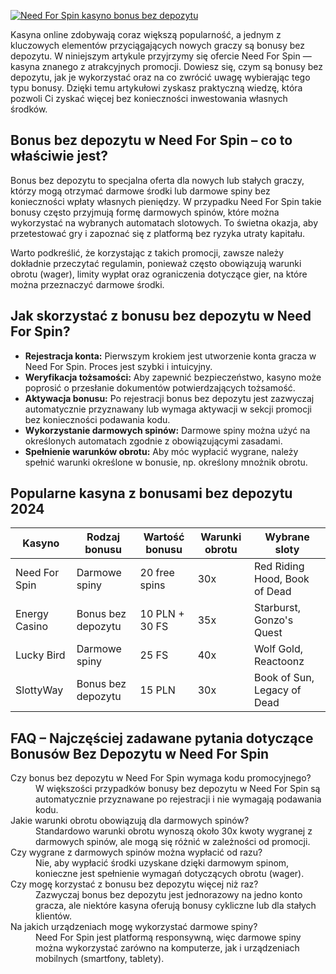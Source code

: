 [![Need For Spin kasyno bonus bez depozytu](https://123-caf.pages.dev/gitsignup.png)](https://vrmoo.ru/Bt82HjjY)

<p>Kasyna online zdobywają coraz większą popularność, a jednym z kluczowych elementów przyciągających nowych graczy są bonusy bez depozytu. W niniejszym artykule przyjrzymy się ofercie Need For Spin — kasyna znanego z atrakcyjnych promocji. Dowiesz się, czym są bonusy bez depozytu, jak je wykorzystać oraz na co zwrócić uwagę wybierając tego typu bonusy. Dzięki temu artykułowi zyskasz praktyczną wiedzę, która pozwoli Ci zyskać więcej bez konieczności inwestowania własnych środków.</p>  <h2>Bonus bez depozytu w Need For Spin – co to właściwie jest?</h2> <p>Bonus bez depozytu to specjalna oferta dla nowych lub stałych graczy, którzy mogą otrzymać darmowe środki lub darmowe spiny bez konieczności wpłaty własnych pieniędzy. W przypadku Need For Spin takie bonusy często przyjmują formę darmowych spinów, które można wykorzystać na wybranych automatach slotowych. To świetna okazja, aby przetestować gry i zapoznać się z platformą bez ryzyka utraty kapitału.</p> <p>Warto podkreślić, że korzystając z takich promocji, zawsze należy dokładnie przeczytać regulamin, ponieważ często obowiązują warunki obrotu (wager), limity wypłat oraz ograniczenia dotyczące gier, na które można przeznaczyć darmowe środki.</p>  <h2>Jak skorzystać z bonusu bez depozytu w Need For Spin?</h2> <ul> <li><b>Rejestracja konta:</b> Pierwszym krokiem jest utworzenie konta gracza w Need For Spin. Proces jest szybki i intuicyjny.</li> <li><b>Weryfikacja tożsamości:</b> Aby zapewnić bezpieczeństwo, kasyno może poprosić o przesłanie dokumentów potwierdzających tożsamość.</li> <li><b>Aktywacja bonusu:</b> Po rejestracji bonus bez depozytu jest zazwyczaj automatycznie przyznawany lub wymaga aktywacji w sekcji promocji bez konieczności podawania kodu.</li> <li><b>Wykorzystanie darmowych spinów:</b> Darmowe spiny można użyć na określonych automatach zgodnie z obowiązującymi zasadami.</li> <li><b>Spełnienie warunków obrotu:</b> Aby móc wypłacić wygrane, należy spełnić warunki określone w bonusie, np. określony mnożnik obrotu.</li> </ul>  <h2>Popularne kasyna z bonusami bez depozytu 2024</h2> <table> <thead> <tr> <th>Kasyno</th> <th>Rodzaj bonusu</th> <th>Wartość bonusu</th> <th>Warunki obrotu</th> <th>Wybrane sloty</th> </tr> </thead> <tbody> <tr> <td>Need For Spin</td> <td>Darmowe spiny</td> <td>20 free spins</td> <td>30x</td> <td>Red Riding Hood, Book of Dead</td> </tr> <tr> <td>Energy Casino</td> <td>Bonus bez depozytu</td> <td>10 PLN + 30 FS</td> <td>35x</td> <td>Starburst, Gonzo's Quest</td> </tr> <tr> <td>Lucky Bird</td> <td>Darmowe spiny</td> <td>25 FS</td> <td>40x</td> <td>Wolf Gold, Reactoonz</td> </tr> <tr> <td>SlottyWay</td> <td>Bonus bez depozytu</td> <td>15 PLN</td> <td>30x</td> <td>Book of Sun, Legacy of Dead</td> </tr> </tbody> </table>  <h2>FAQ – Najczęściej zadawane pytania dotyczące Bonusów Bez Depozytu w Need For Spin</h2> <dl> <dt>Czy bonus bez depozytu w Need For Spin wymaga kodu promocyjnego?</dt> <dd>W większości przypadków bonusy bez depozytu w Need For Spin są automatycznie przyznawane po rejestracji i nie wymagają podawania kodu.</dd>  <dt>Jakie warunki obrotu obowiązują dla darmowych spinów?</dt> <dd>Standardowo warunki obrotu wynoszą około 30x kwoty wygranej z darmowych spinów, ale mogą się różnić w zależności od promocji.</dd>  <dt>Czy wygrane z darmowych spinów można wypłacić od razu?</dt> <dd>Nie, aby wypłacić środki uzyskane dzięki darmowym spinom, konieczne jest spełnienie wymagań dotyczących obrotu (wager).</dd>  <dt>Czy mogę korzystać z bonusu bez depozytu więcej niż raz?</dt> <dd>Zazwyczaj bonus bez depozytu jest jednorazowy na jedno konto gracza, ale niektóre kasyna oferują bonusy cykliczne lub dla stałych klientów.</dd>  <dt>Na jakich urządzeniach mogę wykorzystać darmowe spiny?</dt> <dd>Need For Spin jest platformą responsywną, więc darmowe spiny można wykorzystać zarówno na komputerze, jak i urządzeniach mobilnych (smartfony, tablety).</dd> </dl>